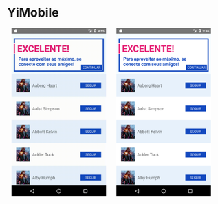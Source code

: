 # YiMobile

<div>
  <img hspace=10 src="/sample/yimobile.gif" width="220px" title="Gif" />
  <img hspace=10 src="/sample/yimobile-screen.png" width="220px" title="Screen" />
</div>
